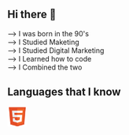 ## Hi there 👋 ##

--> I was born in the 90's <br>
--> I Studied Maketing <br>
--> I Studied Digital Marketing <br>
--> I Learned how to code <br>
--> I Combined the two <br>

## Languages that I know ##

<img width="40" height="40" align="center" src='https://raw.githubusercontent.com/devicons/devicon/master/icons/html5/html5-original.svg'>
